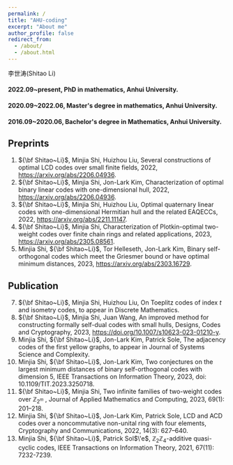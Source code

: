 ```yaml
---
permalink: /
title: "AHU-coding"
excerpt: "About me"
author_profile: false
redirect_from: 
  - /about/
  - /about.html
---
```


李世涛(Shitao Li)

#### 2022.09~present, PhD in mathematics, Anhui University.
#### 2020.09~2022.06, Master's degree in mathematics, Anhui University.
#### 2016.09~2020.06, Bachelor's degree in Mathematics, Anhui University.

## Preprints

1. ${\bf Shitao~Li}$, Minjia Shi, Huizhou Liu, Several constructions of optimal LCD codes over small finite fields, 2022, https://arxiv.org/abs/2206.04936.
2. ${\bf Shitao~Li}$, Minjia Shi, Jon-Lark Kim, Characterization of optimal binary linear codes with one-dimensional hull, 2022, https://arxiv.org/abs/2206.04936. 
3. ${\bf Shitao~Li}$, Minjia Shi, Huizhou Liu, Optimal quaternary linear codes with one-dimensional Hermitian hull and the related EAQECCs, 2022, https://arxiv.org/abs/2211.11147.  
4. ${\bf Shitao~Li}$, Minjia Shi, Characterization of Plotkin-optimal two-weight codes over finite chain rings and related applications, 2023, https://arxiv.org/abs/2305.08561.  
5. Minjia Shi, ${\bf Shitao~Li}$, Tor Helleseth, Jon-Lark Kim, Binary self-orthogonal codes which meet the Griesmer bound or have optimal minimum distances, 2023, https://arxiv.org/abs/2303.16729.

## Publication

7. ${\bf Shitao~Li}$, Minjia Shi, Huizhou Liu, On Toeplitz codes of index $t$ and isometry codes, to appear in Discrete Mathematics.  
6. ${\bf Shitao~Li}$, Minjia Shi, Juan Wang, An improved method for constructing formally self-dual codes with small hulls, Designs, Codes and Cryptography, 2023, https://doi.org/10.1007/s10623-023-01210-y.  
5. Minjia Shi, ${\bf Shitao~Li}$, Jon-Lark Kim, Patrick Sole, The adjacency codes of the first yellow graphs, to appear in Journal of Systems Science and Complexity.  
4. Minjia Shi, ${\bf Shitao~Li}$, Jon-Lark Kim, Two conjectures on the largest minimum distances of binary self-orthogonal codes with dimension 5, IEEE Transactions on Information Theory, 2023, doi: 10.1109/TIT.2023.3250718.  
3. ${\bf Shitao~Li}$, Minjia Shi, Two infinite families of two-weight codes over $\mathbb{Z}_{2^m}$ , Journal of Applied Mathematics and Computing, 2023, 69(1): 201–218.  
2. Minjia Shi, ${\bf Shitao~Li}$, Jon-Lark Kim, Patrick Sole, LCD and ACD codes over a noncommutative non-unital ring with four elements, Cryptography and Communications, 2022, 14(3): 627–640.  
1. Minjia Shi, ${\bf Shitao~Li}$, Patrick Sol$\'e$, $\mathbb{Z}_2\mathbb{Z}_4$-additive quasi-cyclic codes, IEEE Transactions on Information Theory, 2021, 67(11): 7232-7239.
